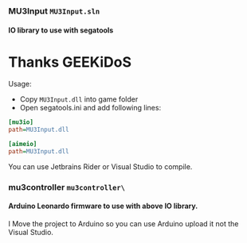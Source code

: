### MU3Input `MU3Input.sln`
#### IO library to use with segatools

# Thanks GEEKiDoS

Usage: 
- Copy `MU3Input.dll` into game folder
- Open segatools.ini and add following lines:
```ini
[mu3io]
path=MU3Input.dll

[aimeio]
path=MU3Input.dll
```

You can use Jetbrains Rider or Visual Studio to compile.


### mu3controller `mu3controller\ `
#### Arduino Leonardo firmware to use with above IO library.

I Move the project to Arduino so you can use Arduino upload it not the Visual Studio.

